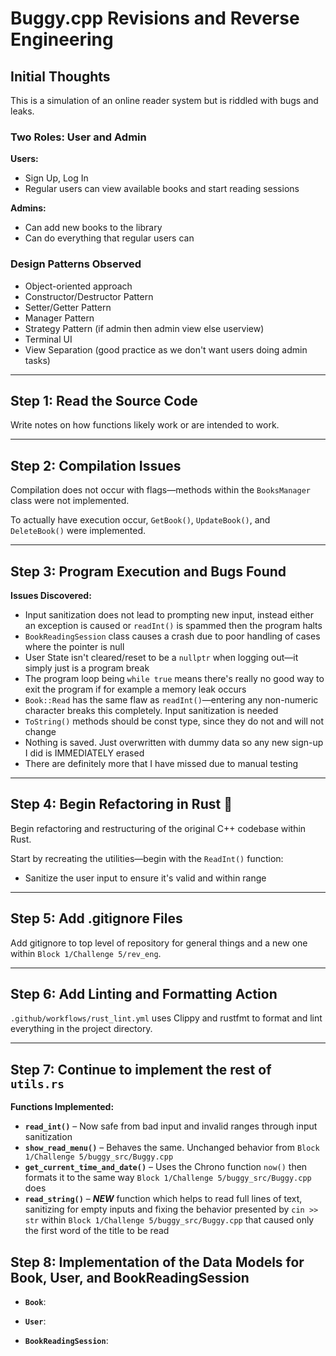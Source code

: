 # Buggy.cpp Revisions and Reverse Engineering

## Initial Thoughts

This is a simulation of an online reader system but is riddled with bugs and leaks.

### Two Roles: User and Admin

**Users:**
- Sign Up, Log In
- Regular users can view available books and start reading sessions

**Admins:**
- Can add new books to the library
- Can do everything that regular users can

### Design Patterns Observed

- Object-oriented approach
- Constructor/Destructor Pattern
- Setter/Getter Pattern
- Manager Pattern
- Strategy Pattern (if admin then admin view else userview)
- Terminal UI
- View Separation (good practice as we don't want users doing admin tasks)

---

## Step 1: Read the Source Code

Write notes on how functions likely work or are intended to work.

---

## Step 2: Compilation Issues

Compilation does not occur with flags—methods within the `BooksManager` class were not implemented.

To actually have execution occur, `GetBook()`, `UpdateBook()`, and `DeleteBook()` were implemented.

---

## Step 3: Program Execution and Bugs Found

**Issues Discovered:**

- Input sanitization does not lead to prompting new input, instead either an exception is caused or `readInt()` is spammed then the program halts
- `BookReadingSession` class causes a crash due to poor handling of cases where the pointer is null
- User State isn't cleared/reset to be a `nullptr` when logging out—it simply just is a program break
- The program loop being `while true` means there's really no good way to exit the program if for example a memory leak occurs
- `Book::Read` has the same flaw as `readInt()`—entering any non-numeric character breaks this completely. Input sanitization is needed
- `ToString()` methods should be const type, since they do not and will not change
- Nothing is saved. Just overwritten with dummy data so any new sign-up I did is IMMEDIATELY erased
- There are definitely more that I have missed due to manual testing

---

## Step 4: Begin Refactoring in Rust 🦀

Begin refactoring and restructuring of the original C++ codebase within Rust.

Start by recreating the utilities—begin with the `ReadInt()` function:
- Sanitize the user input to ensure it's valid and within range

---

## Step 5: Add .gitignore Files

Add gitignore to top level of repository for general things and a new one within `Block 1/Challenge 5/rev_eng`.

---

## Step 6: Add Linting and Formatting Action

`.github/workflows/rust_lint.yml` uses Clippy and rustfmt to format and lint everything in the project directory.

---

## Step 7: Continue to implement the rest of  `utils.rs`

**Functions Implemented:**

- **`read_int()`** – Now safe from bad input and invalid ranges through input sanitization
- **`show_read_menu()`** – Behaves the same. Unchanged behavior from `Block 1/Challenge 5/buggy_src/Buggy.cpp`
- **`get_current_time_and_date()`** – Uses the Chrono function `now()` then formats it to the same way `Block 1/Challenge 5/buggy_src/Buggy.cpp` does
- **`read_string()`** – ***NEW*** function which helps to read full lines of text, sanitizing for empty inputs and fixing the behavior presented by `cin >> str` within `Block 1/Challenge 5/buggy_src/Buggy.cpp` that caused only the first word of the title to be read

## Step 8: Implementation of the Data Models for Book, User, and BookReadingSession
- **`Book`**:

- **`User`**:

- **`BookReadingSession`**:

